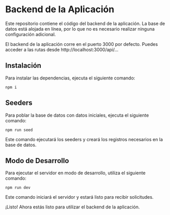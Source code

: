 # Backend de la Aplicación

Este repositorio contiene el código del backend de la aplicación. La base de datos está alojada en línea, por lo que no es necesario realizar ninguna configuración adicional.

El backend de la aplicación corre en el puerto 3000 por defecto. Puedes acceder a las rutas desde http://localhost:3000/api/...

## Instalación

Para instalar las dependencias, ejecuta el siguiente comando:

``` npm i ```

## Seeders
Para poblar la base de datos con datos iniciales, ejecuta el siguiente comando:

``` npm run seed ```

Este comando ejecutará los seeders y creará los registros necesarios en la base de datos.

## Modo de Desarrollo
Para ejecutar el servidor en modo de desarrollo, utiliza el siguiente comando:

``` npm run dev ``` 

Este comando iniciará el servidor y estará listo para recibir solicitudes.

¡Listo! Ahora estás listo para utilizar el backend de la aplicación.